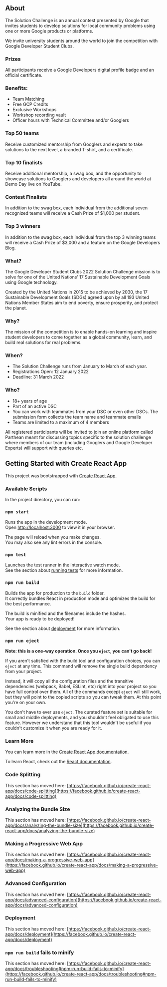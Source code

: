 ## About

The Solution Challenge is an annual contest presented by Google that invites students to develop solutions for local community problems using one or more Google products or platforms.

We invite university students around the world to join the competition with Google Developer Student Clubs.

### Prizes

All participants receive a Google Developers digital profile badge and an official certificate.

### Benefits:

- Team Matching
- Free GCP Credits
- Exclusive Workshops
- Workshop recording vault
- Officer hours with Technical Committee and/or Googlers 

### Top 50 teams

Receive customized mentorship from Googlers and experts to take solutions to the next level, a branded T-shirt, and a certificate.

### Top 10 finalists

Receive additional mentorship, a swag box, and the opportunity to showcase solutions to Googlers and developers all around the world at Demo Day live on YouTube.

### Contest Finalists

In addition to the swag box, each individual from the additional seven recognized teams will receive a Cash Prize of $1,000 per student. 

### Top 3 winners

In addition to the swag box, each individual from the top 3 winning teams will receive a Cash Prize of $3,000 and a feature on the Google Developers Blog.

### What?

The Google Developer Student Clubs 2022 Solution Challenge mission is to solve for one of the United Nations’ 17 Sustainable Development Goals using Google technology.

Created by the United Nations in 2015 to be achieved by 2030, the 17 Sustainable Development Goals (SDGs) agreed upon by all 193 United Nations Member States aim to end poverty, ensure prosperity, and protect the planet.

### Why?

The mission of the competition is to enable hands-on learning and inspire student developers to come together as a global community, learn, and  build real solutions for real problems.

### When?

- The Solution Challenge runs from January to March of each year.
- Registrations Open: 12 January 2022
- Deadline: 31 March 2022

### Who?
- 18+ years of age
- Part of an active DSC
- You can work with teammates from your DSC or even other DSCs. The submission form collects the team name and teammate emails
- Teams are limited to a maximum of 4 members

All registered participants will be invited to join an online platform called Parthean meant for discussing topics  specific to the solution challenge where members of our team (including Googlers and Google Developer Experts) will support with queries etc.

## Getting Started with Create React App

This project was bootstrapped with [Create React App](https://github.com/facebook/create-react-app).

### Available Scripts

In the project directory, you can run:

### `npm start`

Runs the app in the development mode.\
Open [http://localhost:3000](http://localhost:3000) to view it in your browser.

The page will reload when you make changes.\
You may also see any lint errors in the console.

### `npm test`

Launches the test runner in the interactive watch mode.\
See the section about [running tests](https://facebook.github.io/create-react-app/docs/running-tests) for more information.

### `npm run build`

Builds the app for production to the `build` folder.\
It correctly bundles React in production mode and optimizes the build for the best performance.

The build is minified and the filenames include the hashes.\
Your app is ready to be deployed!

See the section about [deployment](https://facebook.github.io/create-react-app/docs/deployment) for more information.

### `npm run eject`

**Note: this is a one-way operation. Once you `eject`, you can't go back!**

If you aren't satisfied with the build tool and configuration choices, you can `eject` at any time. This command will remove the single build dependency from your project.

Instead, it will copy all the configuration files and the transitive dependencies (webpack, Babel, ESLint, etc) right into your project so you have full control over them. All of the commands except `eject` will still work, but they will point to the copied scripts so you can tweak them. At this point you're on your own.

You don't have to ever use `eject`. The curated feature set is suitable for small and middle deployments, and you shouldn't feel obligated to use this feature. However we understand that this tool wouldn't be useful if you couldn't customize it when you are ready for it.

### Learn More

You can learn more in the [Create React App documentation](https://facebook.github.io/create-react-app/docs/getting-started).

To learn React, check out the [React documentation](https://reactjs.org/).

### Code Splitting

This section has moved here: [https://facebook.github.io/create-react-app/docs/code-splitting](https://facebook.github.io/create-react-app/docs/code-splitting)

### Analyzing the Bundle Size

This section has moved here: [https://facebook.github.io/create-react-app/docs/analyzing-the-bundle-size](https://facebook.github.io/create-react-app/docs/analyzing-the-bundle-size)

### Making a Progressive Web App

This section has moved here: [https://facebook.github.io/create-react-app/docs/making-a-progressive-web-app](https://facebook.github.io/create-react-app/docs/making-a-progressive-web-app)

### Advanced Configuration

This section has moved here: [https://facebook.github.io/create-react-app/docs/advanced-configuration](https://facebook.github.io/create-react-app/docs/advanced-configuration)

### Deployment

This section has moved here: [https://facebook.github.io/create-react-app/docs/deployment](https://facebook.github.io/create-react-app/docs/deployment)

### `npm run build` fails to minify

This section has moved here: [https://facebook.github.io/create-react-app/docs/troubleshooting#npm-run-build-fails-to-minify](https://facebook.github.io/create-react-app/docs/troubleshooting#npm-run-build-fails-to-minify)
